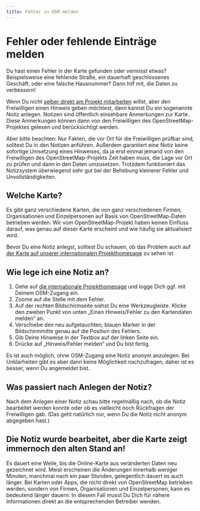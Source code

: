 ```yaml
---
title: Fehler in OSM melden
---
```


# Fehler oder fehlende Einträge melden

Du hast einen Fehler in der Karte gefunden oder vermisst etwas? Beispielsweise
eine fehlende Straße, ein dauerhaft geschlossenes Geschäft, oder eine falsche
Hausnummer? Dann hilf mit, die Daten zu verbessern!

Wenn Du nicht [selber direkt am Projekt mitarbeiten](/beitragen/) willst, aber
den Freiwilligen einen Hinweis geben möchtest, dann kannst Du ein sogenannte
*Notiz* anlegen. Notizen sind öffentlich einsehbare Anmerkungen zur Karte.
Diese Anmerkungen können dann von den Freiwilligen des OpenStreetMap-Projektes
gelesen und berücksichtigt werden.

Aber bitte beachten: Nur Fakten, die vor Ort für die Freiwilligen prüfbar sind,
solltest Du in den Notizen anführen. Außerdem garantiert eine Notiz keine
sofortige Umsetzung eines Hinweises, da ja erst einmal jemand von den
Freiwilligen des OpenStreetMap-Projekts Zeit haben muss, die Lage vor Ort zu
prüfen und dann in den Daten umzusetzen. Trotzdem funktioniert das Notizsystem
überwiegend sehr gut bei der Behebung kleinerer Fehler und Unvollständigkeiten.

## Welche Karte?

Es gibt ganz verschiedene Karten, die von ganz verschiedenen Firmen,
Organisationen und Einzelpersonen auf Basis von OpenStreetMap-Daten betrieben
werden. Wir vom OpenStreetMap-Projekt haben keinen Einfluss darauf, was genau
auf dieser Karte erscheint und wie häufig sie aktualisiert wird.

Bevor Du eine Notiz anlegst, solltest Du schauen, ob das Problem auch auf [der
Karte auf unserer internationalen
Projekthomepage](https://www.openstreetmap.org/) zu sehen ist.

## Wie lege ich eine Notiz an?

1. Gehe auf [die internationale Projekthomepage](https://www.openstreetmap.org/) und logge Dich ggf. mit Deinem OSM-Zugang ein.
2. Zoome auf die Stelle mit dem Fehler.
3. Auf der rechten Bildschirmseite siehst Du eine Werkzeugleiste. Klicke den zweiten Punkt von unten „Einen Hinweis/Fehler zu den Kartendaten melden“ an.
4. Verschiebe den neu aufgetauchten, blauen Marker in der Bildschirmmitte genau auf die Position des Fehlers.
5. Gib Deine Hinweise in der Textbox auf der linken Seite ein.
6. Drücke auf „Hinweis/Fehler melden“ und Du bist fertig.

Es ist auch möglich, ohne OSM-Zugang eine Notiz anonym anzulegen. Bei
Unklarheiten gibt es aber dann keine Möglichkeit nachzufragen, daher ist es
besser, wenn Du angemeldet bist.

## Was passiert nach Anlegen der Notiz?

Nach dem Anlegen einer Notiz schau bitte regelmäßig nach, ob die Notiz
bearbeitet werden konnte oder ob es vielleicht noch Rückfragen der Freiwilligen
gab. (Das geht natürlich nur, wenn Du die Notiz nicht anonym abgegeben hast.)

## Die Notiz wurde bearbeitet, aber die Karte zeigt immernoch den alten Stand an!

Es dauert eine Weile, bis die Online-Karte aus veränderten Daten neu gezeichnet
wird. Meist erscheinen die Änderungen innerhalb weniger Minuten, manchmal nach ein
paar Stunden, gelegentlich dauert es auch länger. Bei Karten oder Apps, die nicht direkt
von OpenStreetMap betrieben werden, sondern von Firmen, Organisationen und
Einzelpersonen, kann es bedeutend länger dauern. In diesem Fall musst Du Dich
für nähere Informationen direkt an die entsprechenden Betreiber wenden.

